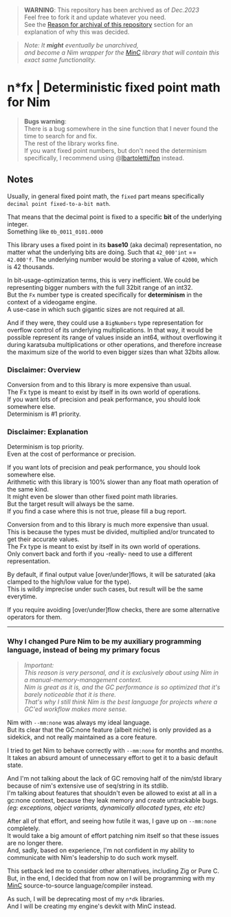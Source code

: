 > **WARNING**: This repository has been archived as of _Dec.2023_  
> Feel free to fork it and update whatever you need.  
> See the [Reason for archival of this repository](#why-i-changed-pure-nim-to-be-my-auxiliary-programming-language-instead-of-being-my-primary-focus) section for an explanation of why this was decided.

> _Note: It **might** eventually be unarchived,_  
> _and become a Nim wrapper for the [MinC](https://github.com/heysokam/minc) library that will contain this exact same functionality._

# n*fx | Deterministic fixed point math for Nim

> **Bugs warning**:  
> There is a bug somewhere in the sine function that I never found the time to search for and fix.  
> The rest of the library works fine.  
> If you want fixed point numbers, but don't need the determinism specifically, I recommend using @[lbartoletti/fpn](https://gitlab.com/lbartoletti/fpn) instead.

## Notes
Usually, in general fixed point math, the `fixed` part means specifically `decimal point fixed-to-a-bit math`.  

That means that the decimal point is fixed to a specific **bit** of the underlying integer.  
Something like `0b_0011_0101.0000`  

This library uses a fixed point in its **base10** (aka decimal) representation, no matter what the underlying bits are doing. Such that `42_000'int` == `42.000'f`. The underlying number would be storing a value of `42000`, which is 42 thousands.

In bit-usage-optimization terms, this is very inefficient.
We could be representing bigger numbers with the full 32bit range of an int32.  
But the `Fx` number type is created specifically for **determinism** in the context of a videogame engine.  
A use-case in which such gigantic sizes are not required at all.  

And if they were, they could use a `BigNumbers` type representation for overflow control of its underlying multiplications.
In that way, it would be possible represent its range of values inside an int64,
without overflowing it during karatsuba multiplications or other operations,
and therefore increase the maximum size of the world to even bigger sizes than what 32bits allow.  

### Disclaimer: Overview
Conversion from and to this library is more expensive than usual.  
The Fx type is meant to exist by itself in its own world of operations.  
If you want lots of precision and peak performance, you should look somewhere else.  
Determinism is #1 priority.

### Disclaimer: Explanation
Determinism is top priority.  
Even at the cost of performance or precision.  

If you want lots of precision and peak performance, you should look somewhere else.  
Arithmetic with this library is 100% slower than any float math operation of the same kind.  
It might even be slower than other fixed point math libraries.  
But the target result will always be the same.  
If you find a case where this is not true, please fill a bug report.  

Conversion from and to this library is much more expensive than usual.  
This is because the types must be divided, multiplied and/or truncated to get their accurate values.  
The Fx type is meant to exist by itself in its own world of operations.  
Only convert back and forth if you -really- need to use a different representation.  

By default, if final output value [over/under]flows, it will be saturated (aka clamped to the high/low value for the type).  
This is wildly imprecise under such cases, but result will be the same everytime.  

If you require avoiding [over/under]flow checks, there are some alternative operators for them.  


---

### Why I changed Pure Nim to be my auxiliary programming language, instead of being my primary focus
> _Important:_  
> _This reason is very personal, and it is exclusively about using Nim in a manual-memory-management context._  
> _Nim is great as it is, and the GC performance is so optimized that it's barely noticeable that it is there._  
> _That's why I still think Nim is the best language for projects where a GC'ed workflow makes more sense._  

Nim with `--mm:none` was always my ideal language.  
But its clear that the GC:none feature (albeit niche) is only provided as a sidekick, and not really maintained as a core feature.  

I tried to get Nim to behave correctly with `--mm:none` for months and months.  
It takes an absurd amount of unnecessary effort to get it to a basic default state.  

And I'm not talking about the lack of GC removing half of the nim/std library because of nim's extensive use of seq/string in its stdlib.  
I'm talking about features that shouldn't even be allowed to exist at all in a gc:none context, because they leak memory and create untrackable bugs.  
_(eg: exceptions, object variants, dynamically allocated types, etc etc)_  

After all of that effort, and seeing how futile it was, I gave up on `--mm:none` completely.  
It would take a big amount of effort patching nim itself so that these issues are no longer there.  
And, sadly, based on experience, I'm not confident in my ability to communicate with Nim's leadership to do such work myself.  

This setback led me to consider other alternatives, including Zig or Pure C.  
But, in the end, I decided that from now on I will be programming with my [MinC](https://github.com/heysokam/minc) source-to-source language/compiler instead.  

As such, I will be deprecating most of my `n*dk` libraries.  
And I will be creating my engine's devkit with MinC instead.  

